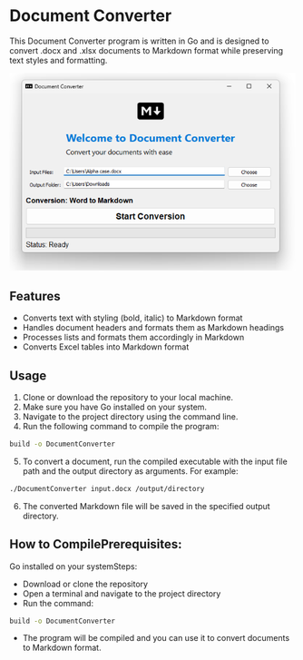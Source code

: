 # Document Converter

This Document Converter program is written in Go and is designed to convert .docx and .xlsx documents to Markdown format while preserving text styles and formatting.

![Screenshot](./screenshot.png)

## Features 
- Converts text with styling (bold, italic) to Markdown format
- Handles document headers and formats them as Markdown headings
- Processes lists and formats them accordingly in Markdown
- Converts Excel tables into Markdown format
## Usage
1. Clone or download the repository to your local machine.
2. Make sure you have Go installed on your system.
3. Navigate to the project directory using the command line.
4. Run the following command to compile the program:
```bash go 
build -o DocumentConverter
```
5. To convert a document, run the compiled executable with the input file path and the output directory as arguments. 
For example:
```bash
./DocumentConverter input.docx /output/directory
```
6. The converted Markdown file will be saved in the specified output directory.

## How to CompilePrerequisites:
Go installed on your systemSteps:
- Download or clone the repository
- Open a terminal and navigate to the project directory
- Run the command:
```bash go 
build -o DocumentConverter
```
- The program will be compiled and you can use it to convert documents to Markdown format.